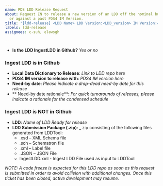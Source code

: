 ```yaml
---
name: PDS LDD Release Request
about: Request EN to release a new version of an LDD off the nominal build schedule
  or against a past PDS4 IM Version.
title: "[ldd-release] <LDD Name> LDD Version:<LDD_version> IM Version:<IM_Version>"
labels: ldd-release
assignees: c-suh, elawsgh

---
```


* **Is the LDD IngestLDD in Github?** _Yes or no_

### Ingest LDD is in Github
* **Local Data Dictionary to Release**: _Link to LDD repo here_
* **PDS4 IM version to release with**: _PDS4 IM version here_
* **Need-by date**: _Please indicate a drop-dead need-by date for this release_
* ** Need-by date rationale**: _For quick turnarounds of releases, please indicate a rationale for the condensed schedule_

### Ingest LDD is NOT in Github

* **LDD**: _Name of LDD Ready for release_
* **LDD Submission Package (.zip)**: _ zip consisting of the following files generated from LDDTool:
    * .xsd – XML Schema file
    * .sch – Schematron file
    * .xml – Label file
    * .JSON – JSON File
    * IngestLDD.xml - Ingest LDD File used as input to LDDTool

_NOTE: A code freeze is expected for this LDD repo as soon as this request is submitted in order to avoid collision with additional changes. Once this ticket has been closed, active development may resume._
